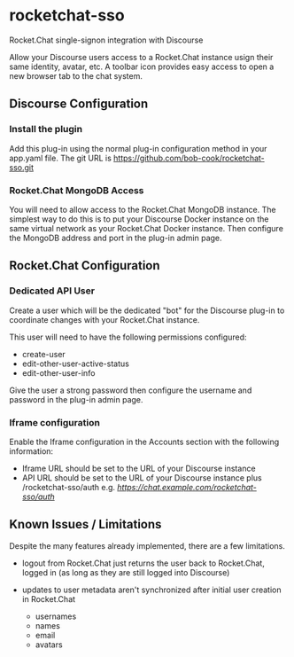 # rocketchat-sso
Rocket.Chat single-signon integration with Discourse

Allow your Discourse users access to a Rocket.Chat instance usign their same identity, avatar, etc. A toolbar icon provides easy access to open a new browser tab to the chat system.

## Discourse Configuration

### Install the plugin

Add this plug-in using the normal plug-in configuration method in your app.yaml file. The git URL is https://github.com/bob-cook/rocketchat-sso.git

### Rocket.Chat MongoDB Access

You will need to allow access to the Rocket.Chat MongoDB instance. The simplest way to do this is to put your Discourse Docker instance on the same virtual network as your Rocket.Chat Docker instance. Then configure the MongoDB address and port in the plug-in admin page.

## Rocket.Chat Configuration

### Dedicated API User
Create a user which will be the dedicated "bot" for the Discourse plug-in to coordinate changes with your Rocket.Chat instance.

This user will need to have the following permissions configured:

- create-user
- edit-other-user-active-status
- edit-other-user-info

Give the user a strong password then configure the username and password in the plug-in admin page.

### Iframe configuration
Enable the Iframe configuration in the Accounts section with the following information:

- Iframe URL should be set to the URL of your Discourse instance
- API URL should be set to the URL of your Discourse instance plus /rocketchat-sso/auth e.g. _https://chat.example.com/rocketchat-sso/auth_

## Known Issues / Limitations
Despite the many features already implemented, there are a few limitations.

- logout from Rocket.Chat just returns the user back to Rocket.Chat, logged in (as long as they are still logged into Discourse)

- updates to user metadata aren't synchronized after initial user creation in Rocket.Chat 
    - usernames
    - names
    - email
    - avatars

